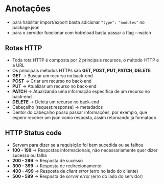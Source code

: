# Anotaçōes
* para habilitar import/export basta adicionar ```"type": "modules"``` no package.json
* para o servidor funcionar com hotreload basta passar a flag --watch

## Rotas HTTP
* Toda rota HTTP é composta por 2 principais recursos, o método HTTP e a URL
* Os principais métodos HTTPs são **GET, POST, PUT, PATCH, DELETE**
* **GET** -> Buscar um recurso no back-end
* **POST** -> Criar um recurso no back-end
* **PUT** -> Atualizar um recurso no back-end
* **PATCH** -> Atualizando uma informação especifica de um recurso no back-end
* **DELETE** -> Deleta um recurso no back-end
* Cabeçalho (request:response) -> metadados
* Dentor do cabeçalho posso passar informações, por exemplo, que espero receber um json como resposta, assim retornando já formatado.

## HTTP Status code
* Servem para dizer se a requisição foi bem sucedida ou se falhou
* **100 - 199** -> Respostas informacionais, não necessariamente quer dizer sucesso ou falha
* **200 - 299** -> Resposta de sucesso
* **300 - 399** -> Resposta de redirecionamento
* **400 - 499** -> Resposta de *client error* (erro no lado do cliente)
* **500 - 599** -> Resposta de *server error* (erro do lado do servidor)